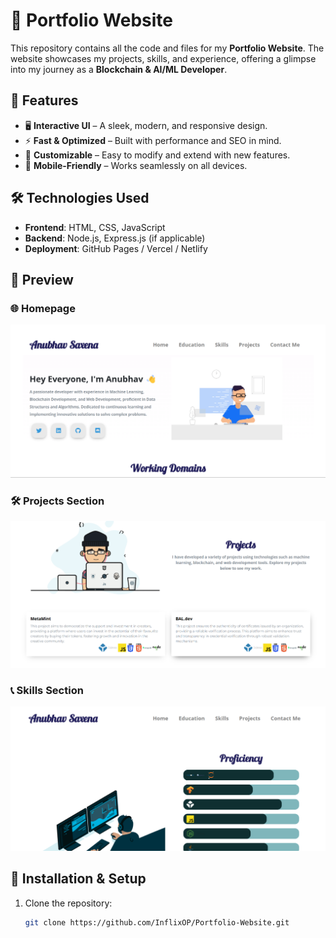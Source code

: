 # 🚀 Portfolio Website

This repository contains all the code and files for my **Portfolio Website**. The website showcases my projects, skills, and experience, offering a glimpse into my journey as a **Blockchain & AI/ML Developer**.

## 📌 Features
- 🖥️ **Interactive UI** – A sleek, modern, and responsive design.
- ⚡ **Fast & Optimized** – Built with performance and SEO in mind.
- 🎨 **Customizable** – Easy to modify and extend with new features.
- 📱 **Mobile-Friendly** – Works seamlessly on all devices.

## 🛠️ Technologies Used
- **Frontend**: HTML, CSS, JavaScript
- **Backend**: Node.js, Express.js (if applicable)
- **Deployment**: GitHub Pages / Vercel / Netlify

## 📸 Preview

### 🌐 Homepage
![Homepage Screenshot](images/homepage.png)

### 🛠️ Projects Section
![Projects Section](images/projects.png)

### 📞 Skills Section
![Contact Section](images/skills.png)

## 📂 Installation & Setup
1. Clone the repository:
   ```sh
   git clone https://github.com/InflixOP/Portfolio-Website.git
